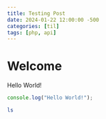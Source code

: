 ```yaml
---
title: Testing Post
date: 2024-01-22 12:00:00 -500
categories: [til]
tags: [php, api]
---
```


# Welcome

Hello World!

```javascript
console.log("Hello World!");
```

```bash
ls
```
